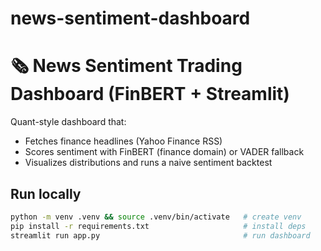 # news-sentiment-dashboard
# 🗞️ News Sentiment Trading Dashboard (FinBERT + Streamlit)

Quant-style dashboard that:
- Fetches finance headlines (Yahoo Finance RSS)
- Scores sentiment with FinBERT (finance domain) or VADER fallback
- Visualizes distributions and runs a naive sentiment backtest

## Run locally
```bash
python -m venv .venv && source .venv/bin/activate   # create venv
pip install -r requirements.txt                     # install deps
streamlit run app.py                                # run dashboard
